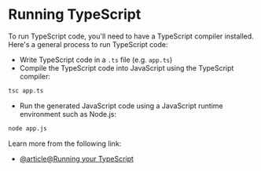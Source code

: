 # Running TypeScript

To run TypeScript code, you'll need to have a TypeScript compiler installed. Here's a general process to run TypeScript code:

- Write TypeScript code in a `.ts` file (e.g. `app.ts`)
- Compile the TypeScript code into JavaScript using the TypeScript compiler:

```bash
tsc app.ts
```

- Run the generated JavaScript code using a JavaScript runtime environment such as Node.js:

```bash
node app.js
```

Learn more from the following link:

- [@article@Running your TypeScript](https://www.typescriptlang.org/docs/handbook/typescript-tooling-in-5-minutes.html)
